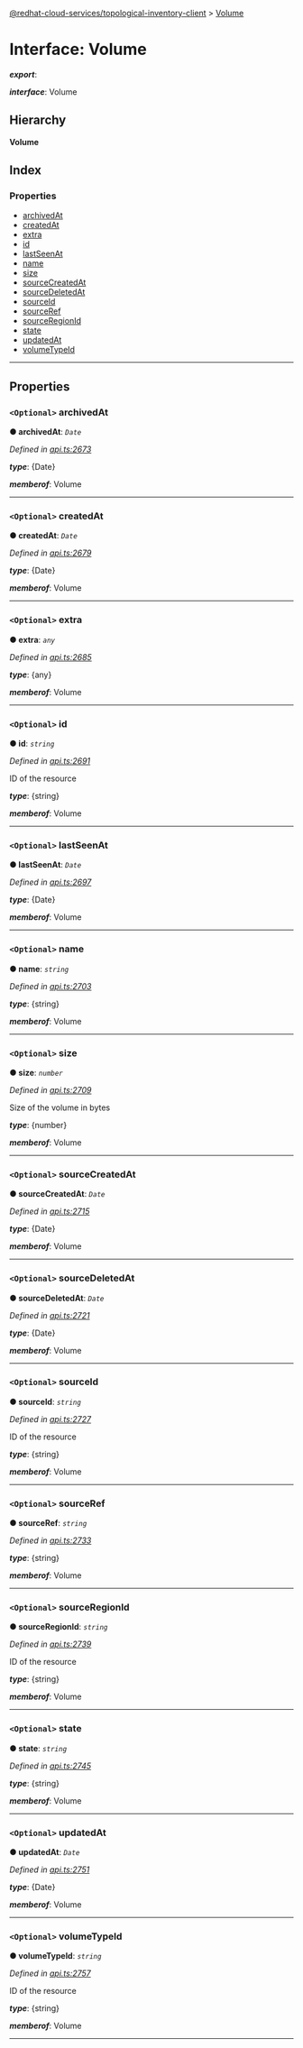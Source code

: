 [@redhat-cloud-services/topological-inventory-client](../README.md) > [Volume](../interfaces/volume.md)

# Interface: Volume

*__export__*: 

*__interface__*: Volume

## Hierarchy

**Volume**

## Index

### Properties

* [archivedAt](volume.md#archivedat)
* [createdAt](volume.md#createdat)
* [extra](volume.md#extra)
* [id](volume.md#id)
* [lastSeenAt](volume.md#lastseenat)
* [name](volume.md#name)
* [size](volume.md#size)
* [sourceCreatedAt](volume.md#sourcecreatedat)
* [sourceDeletedAt](volume.md#sourcedeletedat)
* [sourceId](volume.md#sourceid)
* [sourceRef](volume.md#sourceref)
* [sourceRegionId](volume.md#sourceregionid)
* [state](volume.md#state)
* [updatedAt](volume.md#updatedat)
* [volumeTypeId](volume.md#volumetypeid)

---

## Properties

<a id="archivedat"></a>

### `<Optional>` archivedAt

**● archivedAt**: *`Date`*

*Defined in [api.ts:2673](https://github.com/RedHatInsights/javascript-clients/blob/master/packages/topological-inventory/api.ts#L2673)*

*__type__*: {Date}

*__memberof__*: Volume

___
<a id="createdat"></a>

### `<Optional>` createdAt

**● createdAt**: *`Date`*

*Defined in [api.ts:2679](https://github.com/RedHatInsights/javascript-clients/blob/master/packages/topological-inventory/api.ts#L2679)*

*__type__*: {Date}

*__memberof__*: Volume

___
<a id="extra"></a>

### `<Optional>` extra

**● extra**: *`any`*

*Defined in [api.ts:2685](https://github.com/RedHatInsights/javascript-clients/blob/master/packages/topological-inventory/api.ts#L2685)*

*__type__*: {any}

*__memberof__*: Volume

___
<a id="id"></a>

### `<Optional>` id

**● id**: *`string`*

*Defined in [api.ts:2691](https://github.com/RedHatInsights/javascript-clients/blob/master/packages/topological-inventory/api.ts#L2691)*

ID of the resource

*__type__*: {string}

*__memberof__*: Volume

___
<a id="lastseenat"></a>

### `<Optional>` lastSeenAt

**● lastSeenAt**: *`Date`*

*Defined in [api.ts:2697](https://github.com/RedHatInsights/javascript-clients/blob/master/packages/topological-inventory/api.ts#L2697)*

*__type__*: {Date}

*__memberof__*: Volume

___
<a id="name"></a>

### `<Optional>` name

**● name**: *`string`*

*Defined in [api.ts:2703](https://github.com/RedHatInsights/javascript-clients/blob/master/packages/topological-inventory/api.ts#L2703)*

*__type__*: {string}

*__memberof__*: Volume

___
<a id="size"></a>

### `<Optional>` size

**● size**: *`number`*

*Defined in [api.ts:2709](https://github.com/RedHatInsights/javascript-clients/blob/master/packages/topological-inventory/api.ts#L2709)*

Size of the volume in bytes

*__type__*: {number}

*__memberof__*: Volume

___
<a id="sourcecreatedat"></a>

### `<Optional>` sourceCreatedAt

**● sourceCreatedAt**: *`Date`*

*Defined in [api.ts:2715](https://github.com/RedHatInsights/javascript-clients/blob/master/packages/topological-inventory/api.ts#L2715)*

*__type__*: {Date}

*__memberof__*: Volume

___
<a id="sourcedeletedat"></a>

### `<Optional>` sourceDeletedAt

**● sourceDeletedAt**: *`Date`*

*Defined in [api.ts:2721](https://github.com/RedHatInsights/javascript-clients/blob/master/packages/topological-inventory/api.ts#L2721)*

*__type__*: {Date}

*__memberof__*: Volume

___
<a id="sourceid"></a>

### `<Optional>` sourceId

**● sourceId**: *`string`*

*Defined in [api.ts:2727](https://github.com/RedHatInsights/javascript-clients/blob/master/packages/topological-inventory/api.ts#L2727)*

ID of the resource

*__type__*: {string}

*__memberof__*: Volume

___
<a id="sourceref"></a>

### `<Optional>` sourceRef

**● sourceRef**: *`string`*

*Defined in [api.ts:2733](https://github.com/RedHatInsights/javascript-clients/blob/master/packages/topological-inventory/api.ts#L2733)*

*__type__*: {string}

*__memberof__*: Volume

___
<a id="sourceregionid"></a>

### `<Optional>` sourceRegionId

**● sourceRegionId**: *`string`*

*Defined in [api.ts:2739](https://github.com/RedHatInsights/javascript-clients/blob/master/packages/topological-inventory/api.ts#L2739)*

ID of the resource

*__type__*: {string}

*__memberof__*: Volume

___
<a id="state"></a>

### `<Optional>` state

**● state**: *`string`*

*Defined in [api.ts:2745](https://github.com/RedHatInsights/javascript-clients/blob/master/packages/topological-inventory/api.ts#L2745)*

*__type__*: {string}

*__memberof__*: Volume

___
<a id="updatedat"></a>

### `<Optional>` updatedAt

**● updatedAt**: *`Date`*

*Defined in [api.ts:2751](https://github.com/RedHatInsights/javascript-clients/blob/master/packages/topological-inventory/api.ts#L2751)*

*__type__*: {Date}

*__memberof__*: Volume

___
<a id="volumetypeid"></a>

### `<Optional>` volumeTypeId

**● volumeTypeId**: *`string`*

*Defined in [api.ts:2757](https://github.com/RedHatInsights/javascript-clients/blob/master/packages/topological-inventory/api.ts#L2757)*

ID of the resource

*__type__*: {string}

*__memberof__*: Volume

___

